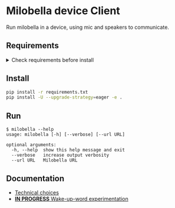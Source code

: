 # Milobella device Client

Run milobella in a device, using mic and speakers to communicate.

## Requirements
<details>
  <summary>Check requirements before install</summary>

### #1 : Google cloud authentication configuration
Authentication process is detailed in this documentation https://cloud.google.com/speech-to-text/docs/quickstart-protocol.

It is using basically a ``GOOGLE_APPLICATION_CREDENTIALS`` env variable pointing to a JSON private key file.
The JSON private key is generated when you create a Service Account.

Make sure you activated both of the APIs in your Google Cloud Project, and the same JSON file will be used.

### #2 : Milobella authentication configuration
The env variable ``MILOBELLA_AUTHORIZATION_TOKEN`` should contain the JWToken generated every time you authenticate.
A script ``authenticate.sh`` is here to show you how. (You need [jq](https://stedolan.github.io/jq/download/) if you want to use it)
```
export MILOBELLA_USERNAME=myuser
export MILOBELLA_PASSWORD=mypass
source authenticate.sh
```

### #3 : Raspberry audio configuration
If you are using a Raspberry PI B+ with RASPIAUDIO Ultra +, check the
[RASPIAUDIO ultra+ configuation](docs/raspiaudio-ultra+-configuration.md) documentation.

</details>

## Install
```bash
pip install -r requirements.txt
pip install -U --upgrade-strategy=eager -e .
```

## Run
```
$ milobella --help
usage: milobella [-h] [--verbose] [--url URL]

optional arguments:
  -h, --help  show this help message and exit
  --verbose   increase output verbosity
  --url URL   Milobella URL
```

## Documentation
- [Technical choices](./docs/technical-choices.md)
- [**IN PROGRESS** Wake-up-word experimentation](./docs/wake-up-word-experimentation.md)
